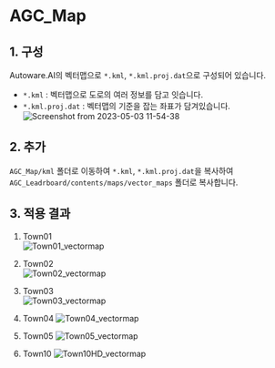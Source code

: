 # AGC_Map
## 1. 구성
Autoware.AI의 벡터맵으로 `*.kml`, `*.kml.proj.dat`으로 구성되어 있습니다.  
- `*.kml` : 벡터맵으로 도로의 여러 정보를 담고 잇습니다.  
- `*.kml.proj.dat` : 벡터맵의 기준을 잡는 좌표가 담겨있습니다.  
![Screenshot from 2023-05-03 11-54-38](https://user-images.githubusercontent.com/128343128/235836358-eae1357b-2e74-4be0-89ca-0ab8c4fde5af.png)  

## 2. 추가
`AGC_Map/kml` 폴더로 이동하여 `*.kml`, `*.kml.proj.dat`을 복사하여 `AGC_Leadrboard/contents/maps/vector_maps` 폴더로 복사합니다.

## 3. 적용 결과

1. Town01  
![Town01_vectormap](https://user-images.githubusercontent.com/128343128/235838998-98ee740d-5310-4a08-97a9-bd758e56e3e6.png)

2. Town02  
![Town02_vectormap](https://user-images.githubusercontent.com/128343128/235839346-69b57c68-7170-436b-ac84-4547c1dd771f.png)

3. Town03  
![Town03_vectormap](https://user-images.githubusercontent.com/128343128/235839416-07c2a740-0227-4751-86ad-9711d29c0b5e.png)

4. Town04
![Town04_vectormap](https://user-images.githubusercontent.com/128343128/235839444-edf017c0-a66e-4510-819a-b6904cbc1190.png)

5. Town05
![Town05_vectormap](https://user-images.githubusercontent.com/128343128/235839463-62b67342-a04b-4e45-9ce1-91c77841af62.png)

6. Town10
![Town10HD_vectormap](https://user-images.githubusercontent.com/128343128/235839510-d217aa81-9c15-40a2-bfd0-bdf9c3a33e7b.png)


